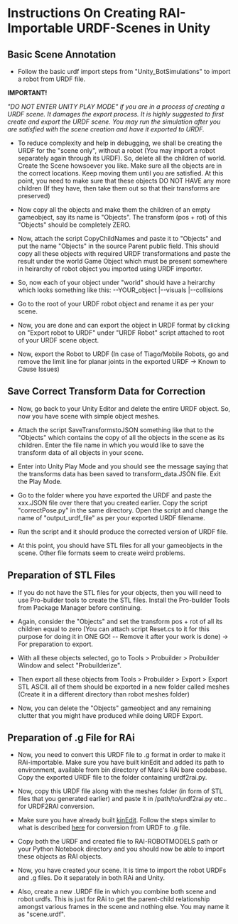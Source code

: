 # Instructions On Creating RAI-Importable URDF-Scenes in Unity

## Basic Scene Annotation
- Follow the basic urdf import steps from "Unity_BotSimulations" to import a robot from URDF file. 

**IMPORTANT!**

*"DO NOT ENTER UNITY PLAY MODE" if you are in a process of creating a URDF scene. It damages the export process. It is highly suggested to first create and export the URDF scene. You may run the simulation after you are satisfied with the scene creation and have it exported to URDF.*

- To reduce complexity and help in debugging, we shall be creating the URDF for the "scene only", without a robot (You may import a robot separately again through its URDF). So, delete all the children of world. Create the Scene howsoever you like. Make sure all the objects are in the correct locations. Keep moving them until you are satisfied. At this point, you need to make sure that these objects DO NOT HAVE any more children (If they have, then take them out so that their transforms are preserved)

- Now copy all the objects and make them the children of an empty gameobject, say its name is "Objects". The transform (pos + rot) of this "Objects" should be completely ZERO. 

- Now, attach the script CopyChildNames and paste it to "Objects" and put the name "Objects" in the source Parent public field. This should copy all these objects with required URDF transformations and paste the result under the world Game Object which must be present somewhere in heirarchy of robot object you imported using URDF importer.

- So, now each of your object under "world" should have a heirarchy which looks something like this:
        --YOUR_object
          |--visuals
          |--collisions

- Go to the root of your URDF robot object and rename it as per your scene.

- Now, you are done and can export the object in URDF format by clicking on "Export robot to URDF" under "URDF Robot" script attached to root of your URDF scene object.

- Now, export the Robot to URDF (In case of Tiago/Mobile Robots, go and remove the limit line for planar joints in the exported URDF -> Known to Cause Issues)

## Save Correct Transform Data for Correction

- Now, go back to your Unity Editor and delete the entire URDF object. So, now you have scene with simple object meshes.

- Attach the script SaveTransformstoJSON something like that to the "Objects" which contains the copy of all the objects in the scene as its children. Enter the file name in which you would like to save the transform data of all objects in your scene.

- Enter into Unity Play Mode and you should see the message saying that the transforms data has been saved to transform_data.JSON file. Exit the Play Mode.

- Go to the folder where you have exported the URDF and paste the xxx.JSON file over there that you created earlier. Copy the script "correctPose.py" in the same directory. Open the script and change the name of "output_urdf_file" as per your exported URDF filename.

- Run the script and it should produce the corrected version of URDF file.

- At this point, you should have STL files for all your gameobjects in the scene. Other file formats seem to create weird problems.

## Preparation of STL Files

- If you do not have the STL files for your objects, then you will need to use Pro-builder tools to create the STL files. Install the Pro-builder Tools from Package Manager before continuing.

- Again, consider the "Objects" and set the transform pos + rot of all its children equal to zero (You can attach script Reset.cs to it for this purpose for doing it in ONE GO! -- Remove it after your work is done) -> For preparation to export.

- With all these objects selected, go to Tools > Probuilder > Probuilder Window and select "Probuilderize".

- Then export all these objects from Tools > Probuilder > Export > Export STL ASCII. all of them should be exported in a new folder called meshes (Create it in a different directory than robot meshes folder)

- Now, you can delete the "Objects" gameobject and any remaining clutter that you might have produced while doing URDF Export.

## Preparation of .g File for RAi
- Now, you need to convert this URDF file to .g format in order to make it RAi-importable. Make sure you have built kinEdit and added its path to environment, available from bin directory of Marc's RAi bare codebase. Copy the exported URDF file to the folder containing urdf2rai.py.

- Now, copy this URDF file along with the meshes folder (in form of STL files that you generated earlier) and paste it in /path/to/urdf2rai.py etc.. for URDF2RAI conversion. 

- Make sure you have already built [kinEdit](https://github.com/MarcToussaint/rai-maintenance/blob/master/help/kinEdit.md). Follow the steps similar to what is described [here](https://github.com/MarcToussaint/rai-robotModels/blob/master/panda/HOWTO.sh) for conversion from URDF to .g file.

- Copy both the URDF and created file to RAI-ROBOTMODELS path or your Python Notebook directory and you should now be able to import these objects as RAI objects.

- Now, you have created your scene. It is time to import the robot URDFs and .g files. Do it separately in both RAi and Unity. 

- Also, create a new .URDF file in which you combine both scene and robot urdfs. This is just for RAi to get the parent-child relationship amongst various frames in the scene and nothing else. You may name it as "scene.urdf". 

